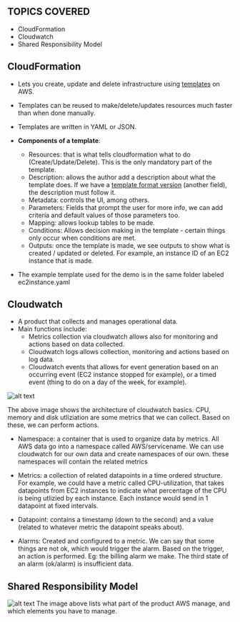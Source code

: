## TOPICS COVERED
- CloudFormation
- Cloudwatch
- Shared Responsibility Model

## CloudFormation
- Lets you create, update and delete infrastructure using <ins>templates</ins> on AWS.
- Templates can be reused to make/delete/updates resources much faster than when done manually.
- Templates are written in YAML or JSON.

- **Components of a template**:
    - Resources: that is what tells cloudformation what to do (Create/Update/Delete). This is the only mandatory part of the template.
    - Description: allows the author add a description about what the template does. If we have a <ins>template format version</ins> (another field), the description must follow it.
    - Metadata: controls the UI, among others.
    - Parameters: Fields that prompt the user for more info, we can add criteria and default values of those parameters too.
    - Mapping: allows lookup tables to be made. 
    - Conditions: Allows decision making in the template - certain things only occur when conditions are met. 
    - Outputs: once the template is made, we see outputs to show what is created / updated or deleted. For example, an instance ID of an EC2 instance that is made.

- The example template used for the demo is in the same folder labeled ec2instance.yaml

## Cloudwatch
- A product that collects and manages operational data.
- Main functions include:
    - Metrics collection via cloudwatch allows also for monitoring and actions based on data collected.
    - Cloudwatch logs allows collection, monitoring and actions based on log data.
    - Cloudwatch events that allows for event generation based on an occurring event (EC2 instance stopped for example), or a timed event (thing to do on a day of the week, for example).

![alt text](<Screenshots/Screenshot 2024-05-20 at 11.41.12 AM.png>)

The above image shows the architecture of cloudwatch basics. CPU, memory and disk utliziation are some metrics that we can collect. Based on these, we can perform actions.

- Namespace: a container that is used to organize data by metrics. All AWS data go into a namespace called AWS/servicename. We can use cloudwatch for our own data and create namespaces of our own. these namespaces will contain the related metrics 

- Metrics: a collection of related datapoints in a time ordered structure. For example, we could have a metric called CPU-utilization, that takes datapoints from EC2 instances to indicate what percentage of the CPU is being utlizied by each instance. Each instance would send in 1 datapoint at fixed intervals.

- Datapoint: contains a timestamp (down to the second) and a value (related to whatever metric the datapoint speaks about).

- Alarms: Created and configured to a metric. We can say that some things are not ok, which would trigger the alarm. Based on the trigger, an action is performed. Eg: the billing alarm we make. The third state of an alarm (ok/alarm) is insufficient data.

## Shared Responsibility Model
![alt text](<Screenshots/Screenshot 2024-05-20 at 1.28.20 PM.png>)
The image above lists what part of the product AWS manage, and which elements you have to manage. 